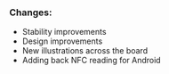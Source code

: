 ### Changes:
- Stability improvements
- Design improvements
- New illustrations across the board
- Adding back NFC reading for Android